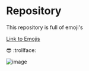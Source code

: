 # Repository
This repository is full of emoji's

[Link to Emojis](http://www.emoji-cheat-sheet.com)

:sunglasses:
:trollface:

![image](https://user-images.githubusercontent.com/10615650/60046679-86f0e480-968d-11e9-82e3-09fcc6baee10.png)
